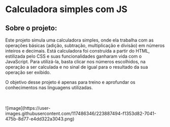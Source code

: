 # Calculadora simples com JS

## Sobre o projeto:

Este projeto simula uma calculadora simples, onde ela trabalha com as operações básicas (adição, subtração, multiplicação e divisão) em números inteiros e decimais. Está calculadora foi construída a partir do HTML, estilizada pelo CSS e suas funcionalidades ganharam vida com o JavaScript.
Para utilizá-la, basta clicar nos números escolhidos, na operação a ser calculada e no sinal de igual para o resultado da sua operação ser exibido.

O objetivo desse projeto é apenas para treino e aprofundar os conhecimentos nas linguagens utilizadas.

</br>
</br>
![image](https://user-images.githubusercontent.com/117486346/223887494-f1353d82-7041-475b-8d77-e4dd322a3043.png)
